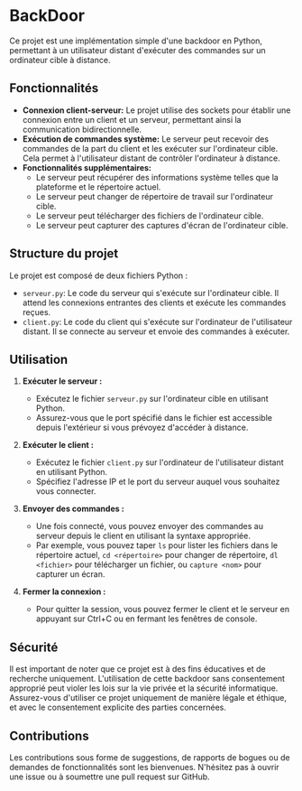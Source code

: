 # BackDoor


Ce projet est une implémentation simple d'une backdoor en Python, permettant à un utilisateur distant d'exécuter des commandes sur un ordinateur cible à distance.

## Fonctionnalités

- **Connexion client-serveur:** Le projet utilise des sockets pour établir une connexion entre un client et un serveur, permettant ainsi la communication bidirectionnelle.
- **Exécution de commandes système:** Le serveur peut recevoir des commandes de la part du client et les exécuter sur l'ordinateur cible. Cela permet à l'utilisateur distant de contrôler l'ordinateur à distance.
- **Fonctionnalités supplémentaires:**
  - Le serveur peut récupérer des informations système telles que la plateforme et le répertoire actuel.
  - Le serveur peut changer de répertoire de travail sur l'ordinateur cible.
  - Le serveur peut télécharger des fichiers de l'ordinateur cible.
  - Le serveur peut capturer des captures d'écran de l'ordinateur cible.

## Structure du projet

Le projet est composé de deux fichiers Python :
- `serveur.py`: Le code du serveur qui s'exécute sur l'ordinateur cible. Il attend les connexions entrantes des clients et exécute les commandes reçues.
- `client.py`: Le code du client qui s'exécute sur l'ordinateur de l'utilisateur distant. Il se connecte au serveur et envoie des commandes à exécuter.

## Utilisation

1. **Exécuter le serveur :**
   - Exécutez le fichier `serveur.py` sur l'ordinateur cible en utilisant Python.
   - Assurez-vous que le port spécifié dans le fichier est accessible depuis l'extérieur si vous prévoyez d'accéder à distance.

2. **Exécuter le client :**
   - Exécutez le fichier `client.py` sur l'ordinateur de l'utilisateur distant en utilisant Python.
   - Spécifiez l'adresse IP et le port du serveur auquel vous souhaitez vous connecter.

3. **Envoyer des commandes :**
   - Une fois connecté, vous pouvez envoyer des commandes au serveur depuis le client en utilisant la syntaxe appropriée.
   - Par exemple, vous pouvez taper `ls` pour lister les fichiers dans le répertoire actuel, `cd <répertoire>` pour changer de répertoire, `dl <fichier>` pour télécharger un fichier, ou `capture <nom>` pour capturer un écran.

4. **Fermer la connexion :**
   - Pour quitter la session, vous pouvez fermer le client et le serveur en appuyant sur Ctrl+C ou en fermant les fenêtres de console.

## Sécurité

Il est important de noter que ce projet est à des fins éducatives et de recherche uniquement. L'utilisation de cette backdoor sans consentement approprié peut violer les lois sur la vie privée et la sécurité informatique. Assurez-vous d'utiliser ce projet uniquement de manière légale et éthique, et avec le consentement explicite des parties concernées.

## Contributions

Les contributions sous forme de suggestions, de rapports de bogues ou de demandes de fonctionnalités sont les bienvenues. N'hésitez pas à ouvrir une issue ou à soumettre une pull request sur GitHub.

